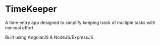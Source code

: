 TimeKeeper
==========

A time entry app designed to simplify keeping track of multiple tasks with minimal effort.

Built using AngularJS & NodeJS/ExpressJS.